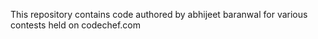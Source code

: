 This repository contains code authored by abhijeet baranwal for various contests held on codechef.com

